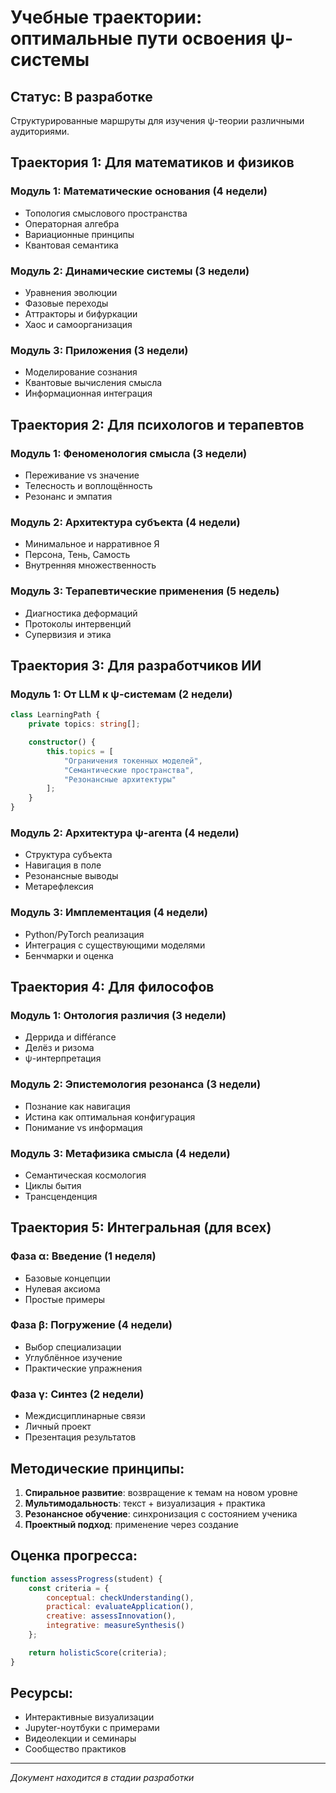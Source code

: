 # Учебные траектории: оптимальные пути освоения ψ-системы

## Статус: В разработке

Структурированные маршруты для изучения ψ-теории различными аудиториями.

## Траектория 1: Для математиков и физиков

### Модуль 1: Математические основания (4 недели)
- Топология смыслового пространства
- Операторная алгебра
- Вариационные принципы
- Квантовая семантика

### Модуль 2: Динамические системы (3 недели)
- Уравнения эволюции
- Фазовые переходы
- Аттракторы и бифуркации
- Хаос и самоорганизация

### Модуль 3: Приложения (3 недели)
- Моделирование сознания
- Квантовые вычисления смысла
- Информационная интеграция

## Траектория 2: Для психологов и терапевтов

### Модуль 1: Феноменология смысла (3 недели)
- Переживание vs значение
- Телесность и воплощённость
- Резонанс и эмпатия

### Модуль 2: Архитектура субъекта (4 недели)
- Минимальное и нарративное Я
- Персона, Тень, Самость
- Внутренняя множественность

### Модуль 3: Терапевтические применения (5 недель)
- Диагностика деформаций
- Протоколы интервенций
- Супервизия и этика

## Траектория 3: Для разработчиков ИИ

### Модуль 1: От LLM к ψ-системам (2 недели)
```typescript
class LearningPath {
    private topics: string[];

    constructor() {
        this.topics = [
            "Ограничения токенных моделей",
            "Семантические пространства",
            "Резонансные архитектуры"
        ];
    }
}
```

### Модуль 2: Архитектура ψ-агента (4 недели)
- Структура субъекта
- Навигация в поле
- Резонансные выводы
- Метарефлексия

### Модуль 3: Имплементация (4 недели)
- Python/PyTorch реализация
- Интеграция с существующими моделями
- Бенчмарки и оценка

## Траектория 4: Для философов

### Модуль 1: Онтология различия (3 недели)
- Деррида и différance
- Делёз и ризома
- ψ-интерпретация

### Модуль 2: Эпистемология резонанса (3 недели)
- Познание как навигация
- Истина как оптимальная конфигурация
- Понимание vs информация

### Модуль 3: Метафизика смысла (4 недели)
- Семантическая космология
- Циклы бытия
- Трансценденция

## Траектория 5: Интегральная (для всех)

### Фаза α: Введение (1 неделя)
- Базовые концепции
- Нулевая аксиома
- Простые примеры

### Фаза β: Погружение (4 недели)
- Выбор специализации
- Углублённое изучение
- Практические упражнения

### Фаза γ: Синтез (2 недели)
- Междисциплинарные связи
- Личный проект
- Презентация результатов

## Методические принципы:

1. **Спиральное развитие**: возвращение к темам на новом уровне
2. **Мультимодальность**: текст + визуализация + практика
3. **Резонансное обучение**: синхронизация с состоянием ученика
4. **Проектный подход**: применение через создание

## Оценка прогресса:

```javascript
function assessProgress(student) {
    const criteria = {
        conceptual: checkUnderstanding(),
        practical: evaluateApplication(),
        creative: assessInnovation(),
        integrative: measureSynthesis()
    };

    return holisticScore(criteria);
}
```

## Ресурсы:

- Интерактивные визуализации
- Jupyter-ноутбуки с примерами
- Видеолекции и семинары
- Сообщество практиков

---

*Документ находится в стадии разработки*